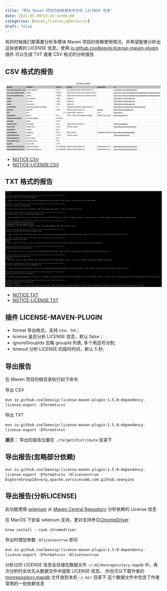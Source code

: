```yaml
---
title: "导出 Maven 项目的依赖报告并分析 LICENSE 信息"
date: 2021-05-09T13:24:14+08:00
categories: [maven,license,opensource]
draft: false
---
```


有的时候我们那需要分析多模块 Maven 项目的依赖使用情况，并希望能够分析出这些依赖的 LICENSE 信息。使用 [io.github.coolbeevip:license-maven-plugin](https://github.com/coolbeevip/license-maven-plugin) 插件
可以生成 TXT 或者 CSV 格式的分析报告

## CSV 格式的报告

![image-notice-csv](/images/posts/maven-export-dependencies-analyse-license/notice-csv.png)

* [NOTICE.CSV](https://github.com/coolbeevip/license-maven-plugin/blob/master/samples/NOTICE.CSV)
* [NOTICE-LICENSE.CSV](https://github.com/coolbeevip/license-maven-plugin/blob/master/samples/NOTICE-LICENSE.CSV)

## TXT 格式的报告

![image-notice-txt](/images/posts/maven-export-dependencies-analyse-license/notice-txt.png)

* [NOTICE.TXT](https://github.com/coolbeevip/license-maven-plugin/blob/master/samples/NOTICE.TXT)
* [NOTICE-LICENSE.TXT](https://github.com/coolbeevip/license-maven-plugin/blob/master/samples/NOTICE-LICENSE.TXT)

## 插件 LICENSE-MAVEN-PLUGIN

* format 导出格式，支持 csv、txt；
* license 是否分析 LICENSE 信息，默认 false；
* ignoreGroupIds 忽略 groupId 列表, 多个用逗号分割;
* timeout 分析 LICENSE 的超时时间，默认 5 秒;

## 导出报告

在 Maven 项目的根目录执行如下命令

导出 CSV

```shell
mvn io.github.coolbeevip:license-maven-plugin:1.5.0:dependency-license-export -Dformat=csv
```

导出 TXT

```shell
mvn io.github.coolbeevip:license-maven-plugin:1.5.0:dependency-license-export -Dformat=txt
````

**提示：** 导出的报告位置在 `./target/distribute` 目录下

## 导出报告(忽略部分依赖)

```shell
mvn io.github.coolbeevip:license-maven-plugin:1.5.0:dependency-license-export -Dformat=csv -Dlicense=true -DignoreGroupIds=org.apache.servicecomb,com.github.seanyinx
```

## 导出报告(分析LICENSE)

此功能使用 [selenium](https://github.com/SeleniumHQ/selenium) 从 [Maven Central Repository](https://search.maven.org/) 分析依赖的 License 信息

在 MacOS 下安装 selenium 支持，更对支持参见[ChromeDriver](https://github.com/SeleniumHQ/selenium/wiki/ChromeDriver)

```
brew install --cask chromedriver
```

导出时增加参数 `-Dlicense=true` 即可

```shell
mvn io.github.coolbeevip:license-maven-plugin:1.5.0:dependency-license-export -Dformat=csv -Dlicense=true
```

分析过的 LICENSE 信息会存储在数据文件 `~/.m2/mvnrepository.mapdb` 中，再次分析时会优先从数据文件中提取 LICENSE 信息。
你也可以下载作者的 [mvnrepository.mapdb](https://github.com/coolbeevip/license-maven-plugin/blob/master/db/mvnrepository.mapdb) 文件放到本机 `~/.m2/` 目录下
这个数据文件中包含了作者常用的一些依赖信息